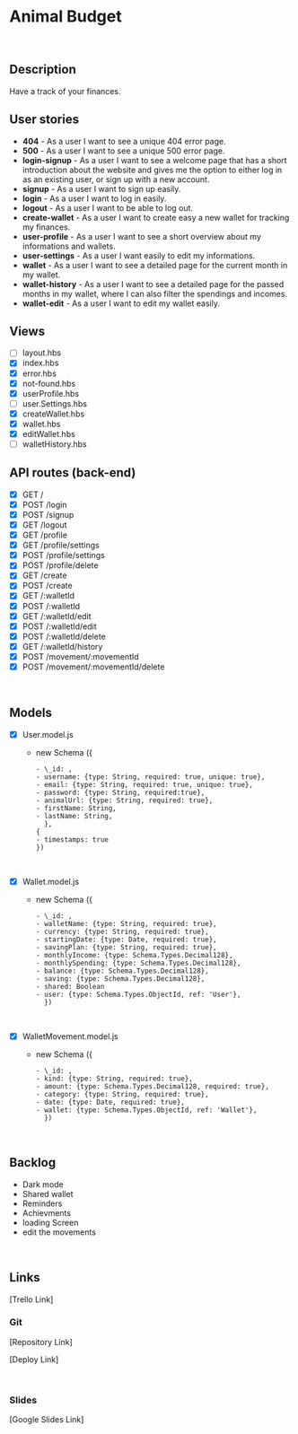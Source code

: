 # Animal Budget

<br>

## Description

Have a track of your finances.
<br>

## User stories

- **404** - As a user I want to see a unique 404 error page.
- **500** - As a user I want to see a unique 500 error page.
- **login-signup** - As a user I want to see a welcome page that has a short introduction about the website and gives me the option to either log in as an existing user, or sign up with a new account.
- **signup** - As a user I want to sign up easily.
- **login** - As a user I want to log in easily.
- **logout** - As a user I want to be able to log out.
- **create-wallet** - As a user I want to create easy a new wallet for tracking my finances.
- **user-profile** - As a user I want to see a short overview about my informations and wallets.
- **user-settings** - As a user I want easily to edit my informations.
- **wallet** - As a user I want to see a detailed page for the current month in my wallet.
- **wallet-history** - As a user I want to see a detailed page for the passed months in my wallet, where I can also filter the spendings and incomes.
- **wallet-edit** - As a user I want to edit my wallet easily.
  <br>

## Views

- [ ] layout.hbs
- [x] index.hbs
- [x] error.hbs
- [x] not-found.hbs
- [x] userProfile.hbs
- [ ] user.Settings.hbs
- [x] createWallet.hbs
- [x] wallet.hbs
- [x] editWallet.hbs
- [ ] walletHistory.hbs
      <br>

## API routes (back-end)

- [x] GET /
- [x] POST /login
- [x] POST /signup
- [x] GET /logout
- [x] GET /profile
- [x] GET /profile/settings
- [x] POST /profile/settings
- [x] POST /profile/delete
- [x] GET /create
- [x] POST /create
- [x] GET /:walletId
- [x] POST /:walletId
- [x] GET /:walletId/edit
- [x] POST /:walletId/edit
- [x] POST /:walletId/delete
- [x] GET /:walletId/history
- [x] POST /movement/:movementId
- [x] POST /movement/:movementId/delete

<br>

## Models

- [x] User.model.js

  - new Schema ({

        - \_id: ,
        - username: {type: String, required: true, unique: true},
        - email: {type: String, required: true, unique: true},
        - password: {type: String, required:true},
        - animalUrl: {type: String, required: true},
        - firstName: String,
        - lastName: String,
          },
        {
        - timestamps: true
        })

    <br>

- [x] Wallet.model.js

  - new Schema ({

        - \_id: ,
        - walletName: {type: String, required: true},
        - currency: {type: String, required: true},
        - startingDate: {type: Date, required: true},
        - savingPlan: {type: String, required: true},
        - monthlyIncome: {type: Schema.Types.Decimal128},
        - monthlySpending: {type: Schema.Types.Decimal128},
        - balance: {type: Schema.Types.Decimal128},
        - saving: {type: Schema.Types.Decimal128},
        - shared: Boolean
        - user: {type: Schema.Types.ObjectId, ref: 'User'},
          })

    <br>

- [x] WalletMovement.model.js

  - new Schema ({

        - \_id: ,
        - kind: {type: String, required: true},
        - amount: {type: Schema.Types.Decimal128, required: true},
        - category: {type: String, required: true},
        - date: {type: Date, required: true},
        - wallet: {type: Schema.Types.ObjectId, ref: 'Wallet'},
          })

    <br>

## Backlog

- Dark mode
- Shared wallet
- Reminders
- Achievments
- loading Screen
- edit the movements

<br>

## Links

[Trello Link]

### Git

[Repository Link]

[Deploy Link]

<br>

### Slides

[Google Slides Link]
